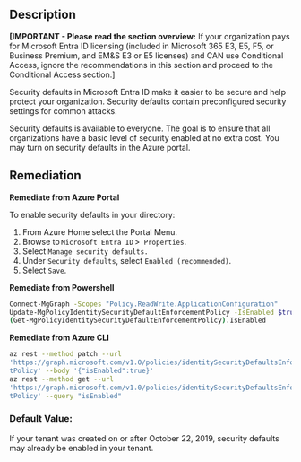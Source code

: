 ## Description

**[IMPORTANT - Please read the section overview:** If your organization pays for Microsoft Entra ID licensing (included in Microsoft 365 E3, E5, F5, or Business Premium, and EM&S E3 or E5 licenses) and CAN use Conditional Access, ignore the recommendations in this section and proceed to the Conditional Access section.]

Security defaults in Microsoft Entra ID make it easier to be secure and help protect your organization. Security defaults contain preconfigured security settings for common attacks.

Security defaults is available to everyone. The goal is to ensure that all organizations have a basic level of security enabled at no extra cost. You may turn on security defaults in the Azure portal.

## Remediation

**Remediate from Azure Portal**

To enable security defaults in your directory:

1. From Azure Home select the Portal Menu.
2. Browse to `Microsoft Entra ID` >` Properties`.
3. Select `Manage security defaults.`
4. Under `Security defaults`, select `Enabled (recommended)`.
5. Select `Save`.

**Remediate from Powershell**

```bash
Connect-MgGraph -Scopes "Policy.ReadWrite.ApplicationConfiguration"
Update-MgPolicyIdentitySecurityDefaultEnforcementPolicy -IsEnabled $true
(Get-MgPolicyIdentitySecurityDefaultEnforcementPolicy).IsEnabled
```

**Remediate from Azure CLI**

```bash
az rest --method patch --url
'https://graph.microsoft.com/v1.0/policies/identitySecurityDefaultsEnforcemen
tPolicy' --body '{"isEnabled":true}'
az rest --method get --url
'https://graph.microsoft.com/v1.0/policies/identitySecurityDefaultsEnforcemen
tPolicy' --query "isEnabled"
```

### Default Value:

If your tenant was created on or after October 22, 2019, security defaults may already be enabled in your tenant.